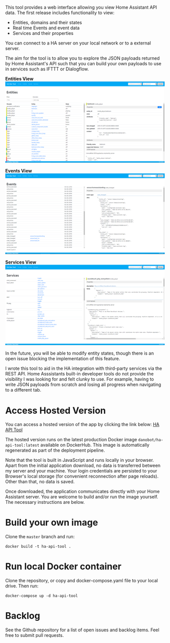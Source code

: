 This tool provides a web interface allowing you view Home Assistant API data. The first release includes functionality to view:
* Entities, domains and their states
* Real time Events and event data
* Services and their properties

You can connect to a HA server on your local network or to a external server.

The aim for the tool is to allow you to explore the JSON payloads returned by Home Assistant's API such that you can build your own payloads to use in services such as IFTTT or Dialogflow.

**Entities View**
![Entities View](images/entities.png)

**Events View**
![Events View](images/events.png)

**Services View**
![Services View](images/services.png)



In the future, you will be able to modify entity states, though there is an open issue blocking the implementation of this feature.

I wrote this tool to aid in the HA integration with third-party services via the REST API. Home Asssistants built-in developer tools do not provide the visibility I was looking for and felt clunky to use. For example, having to write JSON payloads from scratch and losing all progress when navigating to a different tab.



# Access Hosted Version
You can access a hosted version of the app by clicking the link below:
[HA API Tool](https://tool.danielha.tk)

The hosted version runs on the latest production Docker image `danobot/ha-api-tool:latest` available on DockerHub. This image is automatically regenerated as part of the deployment pipeline.

Note that the tool is built in JavaScript and runs locally in your browser. Apart from the initial application download, no data is transferred between my server and your machine. Your login credentials are persisted to your Browser's local storage (for convenient reconnection after page reloads). Other than that, no data is saved.

Once downloaded, the application communicates directly with your Home Assistant server. You are welcome to build and/or run the image yourself. The necessary instructions are below.

# Build your own image
Clone the `master` branch and run:

```
docker build -t ha-api-tool .
```

# Run local Docker container
Clone the repository, or copy and docker-compose.yaml file to your local drive. Then run:

```
docker-compose up -d ha-api-tool
```

# Backlog
See the Github repository for a list of open issues and backlog items. Feel free to submit pull requests.
